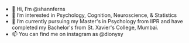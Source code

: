 - 👋 Hi, I’m @shannferns
- 🧠 I’m interested in Psychology, Cognition, Neuroscience, & Statistics 
- 🌱 I’m currently pursuing my Master's in Psychology from IIPR and have completed my Bachelor's from St. Xavier's College, Mumbai.
- 📫 You can find me on instagram as @dionysy

